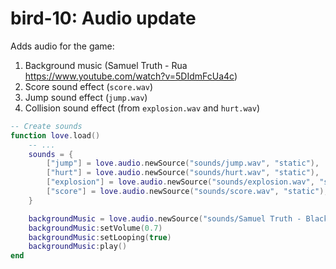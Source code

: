 # bird-10: Audio update

Adds audio for the game:

1. Background music (Samuel Truth - Rua https://www.youtube.com/watch?v=5DIdmFcUa4c)
1. Score sound effect (`score.wav`)
1. Jump sound effect (`jump.wav`)
1. Collision sound effect (from `explosion.wav` and `hurt.wav`)

```Lua
-- Create sounds
function love.load()
    -- ...
    sounds = {
        ["jump"] = love.audio.newSource("sounds/jump.wav", "static"),
        ["hurt"] = love.audio.newSource("sounds/hurt.wav", "static"),
        ["explosion"] = love.audio.newSource("sounds/explosion.wav", "static"),
        ["score"] = love.audio.newSource("sounds/score.wav", "static"),
    }

    backgroundMusic = love.audio.newSource("sounds/Samuel Truth - Black & White - 02 Rua.mp3", "stream")
    backgroundMusic:setVolume(0.7)
    backgroundMusic:setLooping(true)
    backgroundMusic:play()
end
```
